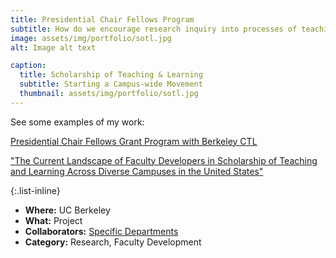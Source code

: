```yaml
---
title: Presidential Chair Fellows Program
subtitle: How do we encourage research inquiry into processes of teaching & learning?
image: assets/img/portfolio/sotl.jpg
alt: Image alt text

caption:
  title: Scholarship of Teaching & Learning
  subtitle: Starting a Campus-wide Movement
  thumbnail: assets/img/portfolio/sotl.jpg
---
```


See some examples of my work:

[Presidential Chair Fellows Grant Program with Berkeley CTL](https://teaching.berkeley.edu/programs/presidential-chair-fellows-grant-program)

["The Current Landscape of Faculty Developers in Scholarship of Teaching and Learning Across Diverse Campuses in the United States"](https://link.springer.com/article/10.1007/s10755-023-09666-5)


{:.list-inline}
- **Where:** UC Berkeley
- **What:** Project
- **Collaborators:** [Specific Departments](https://teaching.berkeley.edu/programs/presidential-chair-fellows-grant-program)
- **Category:** Research, Faculty Development
